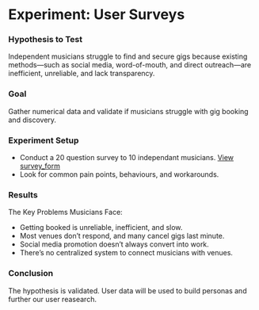 # Experiment: User Surveys

### Hypothesis to Test
Independent musicians struggle to find and secure gigs because existing methods—such as social media, word-of-mouth, and direct outreach—are inefficient, unreliable, and lack transparency.

### Goal
Gather numerical data and validate if musicians struggle with gig booking and discovery.

### Experiment Setup
- Conduct a 20 question survey to 10 independant musicians. [View survey_form](../../docs/user_research/surveys/survey_form.md)
- Look for common pain points, behaviours, and workarounds.

### Results
The Key Problems Musicians Face:
- Getting booked is unreliable, inefficient, and slow.
- Most venues don’t respond, and many cancel gigs last minute.
- Social media promotion doesn’t always convert into work.
- There’s no centralized system to connect musicians with venues.

### Conclusion
The hypothesis is validated. User data will be used to build personas and further our user reasearch.
